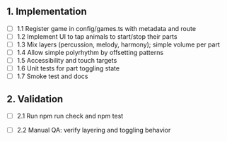 ## 1. Implementation
- [ ] 1.1 Register game in config/games.ts with metadata and route
- [ ] 1.2 Implement UI to tap animals to start/stop their parts
- [ ] 1.3 Mix layers (percussion, melody, harmony); simple volume per part
- [ ] 1.4 Allow simple polyrhythm by offsetting patterns
- [ ] 1.5 Accessibility and touch targets
- [ ] 1.6 Unit tests for part toggling state
- [ ] 1.7 Smoke test and docs

## 2. Validation
- [ ] 2.1 Run npm run check and npm test
- [ ] 2.2 Manual QA: verify layering and toggling behavior

